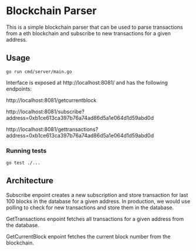 # Blockchain Parser

This is a simple blockchain parser that can be used to parse transactions from a eth blockchain and subscribe to new transactions for a given address.


## Usage

```
go run cmd/server/main.go
```

Interface is exposed at http://localhost:8081/ and has the following endpoints:

http://localhost:8081/getcurrentblock

http://localhost:8081/subscribe?address=0xb1ce613ca397b76a74ad86d5a1e064d1d59abd0d

http://localhost:8081/gettransactions?address=0xb1ce613ca397b76a74ad86d5a1e064d1d59abd0d

### Running tests

```
go test ./...
```

## Architecture

Subscribe enpoint creates a new subscription and store transaction for last 100 blocks in the database for a given address.
In production, we would use polling to check for new transactions and store them in the database.

GetTransactions enpoint fetches all transactions for a given address from the database.

GetCurrentBlock enpoint fetches the current block number from the blockchain.

